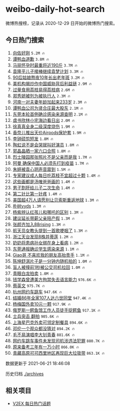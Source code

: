 # weibo-daily-hot-search

微博热搜榜，记录从 2020-12-29 日开始的微博热门搜索。

## 今日热门搜索

<!-- BEGIN -->

1. [向佐好刚](https://s.weibo.com/weibo?q=%23%E5%90%91%E4%BD%90%E5%A5%BD%E5%88%9A%23&Refer=top) `5.2M 🔥`
1. [谭鸭血道歉](https://s.weibo.com/weibo?q=%E8%B0%AD%E9%B8%AD%E8%A1%80%E9%81%93%E6%AD%89&Refer=top) `3.8M 🔥`
1. [马丽怀孕时最重将近190斤](https://s.weibo.com/weibo?q=%23%E9%A9%AC%E4%B8%BD%E6%80%80%E5%AD%95%E6%97%B6%E6%9C%80%E9%87%8D%E5%B0%86%E8%BF%91190%E6%96%A4%23&Refer=top) `3.7M 🔥`
1. [袁隆平儿子接棒继续袁梦计划](https://s.weibo.com/weibo?q=%23%E8%A2%81%E9%9A%86%E5%B9%B3%E5%84%BF%E5%AD%90%E6%8E%A5%E6%A3%92%E7%BB%A7%E7%BB%AD%E8%A2%81%E6%A2%A6%E8%AE%A1%E5%88%92%23&Refer=top) `3.3M 🔥`
1. [90后姑娘熬夜10年长出老年斑](https://s.weibo.com/weibo?q=%2390%E5%90%8E%E5%A7%91%E5%A8%98%E7%86%AC%E5%A4%9C10%E5%B9%B4%E9%95%BF%E5%87%BA%E8%80%81%E5%B9%B4%E6%96%91%23&Refer=top) `3.2M 🔥`
1. [美机构揭炒作中国威胁背后利益链](https://s.weibo.com/weibo?q=%23%E7%BE%8E%E6%9C%BA%E6%9E%84%E6%8F%AD%E7%82%92%E4%BD%9C%E4%B8%AD%E5%9B%BD%E5%A8%81%E8%83%81%E8%83%8C%E5%90%8E%E5%88%A9%E7%9B%8A%E9%93%BE%23&Refer=top) `2.9M 🔥`
1. [过量食用荔枝易得荔枝病](https://s.weibo.com/weibo?q=%23%E8%BF%87%E9%87%8F%E9%A3%9F%E7%94%A8%E8%8D%94%E6%9E%9D%E6%98%93%E5%BE%97%E8%8D%94%E6%9E%9D%E7%97%85%23&Refer=top) `2.6M 🔥`
1. [郑秀妍被列为被执行人](https://s.weibo.com/weibo?q=%23%E9%83%91%E7%A7%80%E5%A6%8D%E8%A2%AB%E5%88%97%E4%B8%BA%E8%A2%AB%E6%89%A7%E8%A1%8C%E4%BA%BA%23&Refer=top) `2.3M 🔥`
1. [河南一对夫妻年龄加起来233岁](https://s.weibo.com/weibo?q=%23%E6%B2%B3%E5%8D%97%E4%B8%80%E5%AF%B9%E5%A4%AB%E5%A6%BB%E5%B9%B4%E9%BE%84%E5%8A%A0%E8%B5%B7%E6%9D%A5233%E5%B2%81%23&Refer=top) `2.3M 🔥`
1. [谭鸭血公司为贤合庄最大股东](https://s.weibo.com/weibo?q=%23%E8%B0%AD%E9%B8%AD%E8%A1%80%E5%85%AC%E5%8F%B8%E4%B8%BA%E8%B4%A4%E5%90%88%E5%BA%84%E6%9C%80%E5%A4%A7%E8%82%A1%E4%B8%9C%23&Refer=top) `2.1M 🔥`
1. [东莞本轮首例确诊感染来源查明](https://s.weibo.com/weibo?q=%23%E4%B8%9C%E8%8E%9E%E6%9C%AC%E8%BD%AE%E9%A6%96%E4%BE%8B%E7%A1%AE%E8%AF%8A%E6%84%9F%E6%9F%93%E6%9D%A5%E6%BA%90%E6%9F%A5%E6%98%8E%23&Refer=top) `2.1M 🔥`
1. [虞书欣林小宅海边看日出](https://s.weibo.com/weibo?q=%23%E8%99%9E%E4%B9%A6%E6%AC%A3%E6%9E%97%E5%B0%8F%E5%AE%85%E6%B5%B7%E8%BE%B9%E7%9C%8B%E6%97%A5%E5%87%BA%23&Refer=top) `2.0M 🔥`
1. [徐真真全身二级深度烧伤](https://s.weibo.com/weibo?q=%23%E5%BE%90%E7%9C%9F%E7%9C%9F%E5%85%A8%E8%BA%AB%E4%BA%8C%E7%BA%A7%E6%B7%B1%E5%BA%A6%E7%83%A7%E4%BC%A4%23&Refer=top) `1.9M 🔥`
1. [香奈儿推出天价Airpods保护套](https://s.weibo.com/weibo?q=%23%E9%A6%99%E5%A5%88%E5%84%BF%E6%8E%A8%E5%87%BA%E5%A4%A9%E4%BB%B7Airpods%E4%BF%9D%E6%8A%A4%E5%A5%97%23&Refer=top) `1.9M 🔥`
1. [李钟硕剪短发](https://s.weibo.com/weibo?q=%23%E6%9D%8E%E9%92%9F%E7%A1%95%E5%89%AA%E7%9F%AD%E5%8F%91%23&Refer=top) `1.8M 🔥`
1. [陶虹说不是会哭就叫好演员](https://s.weibo.com/weibo?q=%23%E9%99%B6%E8%99%B9%E8%AF%B4%E4%B8%8D%E6%98%AF%E4%BC%9A%E5%93%AD%E5%B0%B1%E5%8F%AB%E5%A5%BD%E6%BC%94%E5%91%98%23&Refer=top) `1.8M 🔥`
1. [郭晶晶晒一家六口合照](https://s.weibo.com/weibo?q=%23%E9%83%AD%E6%99%B6%E6%99%B6%E6%99%92%E4%B8%80%E5%AE%B6%E5%85%AD%E5%8F%A3%E5%90%88%E7%85%A7%23&Refer=top) `1.8M 🔥`
1. [烈士陵园那张照片不是父亲而是我](https://s.weibo.com/weibo?q=%23%E7%83%88%E5%A3%AB%E9%99%B5%E5%9B%AD%E9%82%A3%E5%BC%A0%E7%85%A7%E7%89%87%E4%B8%8D%E6%98%AF%E7%88%B6%E4%BA%B2%E8%80%8C%E6%98%AF%E6%88%91%23&Refer=top) `1.7M 🔥`
1. [阿曼 确保中国人必须先打到疫苗](https://s.weibo.com/weibo?q=%E9%98%BF%E6%9B%BC%20%E7%A1%AE%E4%BF%9D%E4%B8%AD%E5%9B%BD%E4%BA%BA%E5%BF%85%E9%A1%BB%E5%85%88%E6%89%93%E5%88%B0%E7%96%AB%E8%8B%97&Refer=top) `1.7M 🔥`
1. [朱婷被袁心玥声音震到](https://s.weibo.com/weibo?q=%23%E6%9C%B1%E5%A9%B7%E8%A2%AB%E8%A2%81%E5%BF%83%E7%8E%A5%E5%A3%B0%E9%9F%B3%E9%9C%87%E5%88%B0%23&Refer=top) `1.5M 🔥`
1. [专家建议成人每日吃荔枝不宜超过十颗](https://s.weibo.com/weibo?q=%23%E4%B8%93%E5%AE%B6%E5%BB%BA%E8%AE%AE%E6%88%90%E4%BA%BA%E6%AF%8F%E6%97%A5%E5%90%83%E8%8D%94%E6%9E%9D%E4%B8%8D%E5%AE%9C%E8%B6%85%E8%BF%87%E5%8D%81%E9%A2%97%23&Refer=top) `1.4M 🔥`
1. [这些画都是汤唯爸爸画的](https://s.weibo.com/weibo?q=%23%E8%BF%99%E4%BA%9B%E7%94%BB%E9%83%BD%E6%98%AF%E6%B1%A4%E5%94%AF%E7%88%B8%E7%88%B8%E7%94%BB%E7%9A%84%23&Refer=top) `1.4M 🔥`
1. [男子割肝给儿子二次生命](https://s.weibo.com/weibo?q=%23%E7%94%B7%E5%AD%90%E5%89%B2%E8%82%9D%E7%BB%99%E5%84%BF%E5%AD%90%E4%BA%8C%E6%AC%A1%E7%94%9F%E5%91%BD%23&Refer=top) `1.4M 🔥`
1. [第二针比第一针疼](https://s.weibo.com/weibo?q=%23%E7%AC%AC%E4%BA%8C%E9%92%88%E6%AF%94%E7%AC%AC%E4%B8%80%E9%92%88%E7%96%BC%23&Refer=top) `1.4M 🔥`
1. [美国超4万人请愿别让贝索斯重返地球](https://s.weibo.com/weibo?q=%23%E7%BE%8E%E5%9B%BD%E8%B6%854%E4%B8%87%E4%BA%BA%E8%AF%B7%E6%84%BF%E5%88%AB%E8%AE%A9%E8%B4%9D%E7%B4%A2%E6%96%AF%E9%87%8D%E8%BF%94%E5%9C%B0%E7%90%83%23&Refer=top) `1.3M 🔥`
1. [朴树yyds](https://s.weibo.com/weibo?q=%23%E6%9C%B4%E6%A0%91yyds%23&Refer=top) `1.3M 🔥`
1. [杨紫辨认红孩儿和哪吒的区别](https://s.weibo.com/weibo?q=%23%E6%9D%A8%E7%B4%AB%E8%BE%A8%E8%AE%A4%E7%BA%A2%E5%AD%A9%E5%84%BF%E5%92%8C%E5%93%AA%E5%90%92%E7%9A%84%E5%8C%BA%E5%88%AB%23&Refer=top) `1.3M 🔥`
1. [建议延长带薪父亲陪产假](https://s.weibo.com/weibo?q=%23%E5%BB%BA%E8%AE%AE%E5%BB%B6%E9%95%BF%E5%B8%A6%E8%96%AA%E7%88%B6%E4%BA%B2%E9%99%AA%E4%BA%A7%E5%81%87%23&Refer=top) `1.3M 🔥`
1. [张颜齐加入88rising](https://s.weibo.com/weibo?q=%23%E5%BC%A0%E9%A2%9C%E9%BD%90%E5%8A%A0%E5%85%A588rising%23&Refer=top) `1.3M 🔥`
1. [航天员女教头提到一首歌哽咽了](https://s.weibo.com/weibo?q=%23%E8%88%AA%E5%A4%A9%E5%91%98%E5%A5%B3%E6%95%99%E5%A4%B4%E6%8F%90%E5%88%B0%E4%B8%80%E9%A6%96%E6%AD%8C%E5%93%BD%E5%92%BD%E4%BA%86%23&Refer=top) `1.3M 🔥`
1. [浙江天台发现8株并蒂莲](https://s.weibo.com/weibo?q=%23%E6%B5%99%E6%B1%9F%E5%A4%A9%E5%8F%B0%E5%8F%91%E7%8E%B08%E6%A0%AA%E5%B9%B6%E8%92%82%E8%8E%B2%23&Refer=top) `1.2M 🔥`
1. [奶奶将患病孙女绑在身上看病](https://s.weibo.com/weibo?q=%23%E5%A5%B6%E5%A5%B6%E5%B0%86%E6%82%A3%E7%97%85%E5%AD%99%E5%A5%B3%E7%BB%91%E5%9C%A8%E8%BA%AB%E4%B8%8A%E7%9C%8B%E7%97%85%23&Refer=top) `1.2M 🔥`
1. [东莞通报确诊学生感染来源](https://s.weibo.com/weibo?q=%23%E4%B8%9C%E8%8E%9E%E9%80%9A%E6%8A%A5%E7%A1%AE%E8%AF%8A%E5%AD%A6%E7%94%9F%E6%84%9F%E6%9F%93%E6%9D%A5%E6%BA%90%23&Refer=top) `1.1M 🔥`
1. [Giao哥 不喜欢我的朋友高抬贵手](https://s.weibo.com/weibo?q=Giao%E5%93%A5%20%E4%B8%8D%E5%96%9C%E6%AC%A2%E6%88%91%E7%9A%84%E6%9C%8B%E5%8F%8B%E9%AB%98%E6%8A%AC%E8%B4%B5%E6%89%8B&Refer=top) `1.1M 🔥`
1. [陈坤舒淇片子是一分钟内随机拍的](https://s.weibo.com/weibo?q=%23%E9%99%88%E5%9D%A4%E8%88%92%E6%B7%87%E7%89%87%E5%AD%90%E6%98%AF%E4%B8%80%E5%88%86%E9%92%9F%E5%86%85%E9%9A%8F%E6%9C%BA%E6%8B%8D%E7%9A%84%23&Refer=top) `1.0M 🔥`
1. [盲人被撞前1秒被公交司机拉回](https://s.weibo.com/weibo?q=%E7%9B%B2%E4%BA%BA%E8%A2%AB%E6%92%9E%E5%89%8D1%E7%A7%92%E8%A2%AB%E5%85%AC%E4%BA%A4%E5%8F%B8%E6%9C%BA%E6%8B%89%E5%9B%9E&Refer=top) `1.0M 🔥`
1. [青眼白龙拍卖](https://s.weibo.com/weibo?q=%23%E9%9D%92%E7%9C%BC%E7%99%BD%E9%BE%99%E6%8B%8D%E5%8D%96%23&Refer=top) `1.0M 🔥`
1. [钱学森曾遭美方拘禁失去语言能力](https://s.weibo.com/weibo?q=%23%E9%92%B1%E5%AD%A6%E6%A3%AE%E6%9B%BE%E9%81%AD%E7%BE%8E%E6%96%B9%E6%8B%98%E7%A6%81%E5%A4%B1%E5%8E%BB%E8%AF%AD%E8%A8%80%E8%83%BD%E5%8A%9B%23&Refer=top) `976.6K 🔥`
1. [蔡英文](https://s.weibo.com/weibo?q=%E8%94%A1%E8%8B%B1%E6%96%87&Refer=top) `975.7K 🔥`
1. [杭州网约车跳车](https://s.weibo.com/weibo?q=%23%E6%9D%AD%E5%B7%9E%E7%BD%91%E7%BA%A6%E8%BD%A6%E8%B7%B3%E8%BD%A6%23&Refer=top) `947.6K 🔥`
1. [结婚86年全家107人达六世同堂](https://s.weibo.com/weibo?q=%23%E7%BB%93%E5%A9%9A86%E5%B9%B4%E5%85%A8%E5%AE%B6107%E4%BA%BA%E8%BE%BE%E5%85%AD%E4%B8%96%E5%90%8C%E5%A0%82%23&Refer=top) `947.4K 🔥`
1. [杨梅国外卖10元一颗](https://s.weibo.com/weibo?q=%23%E6%9D%A8%E6%A2%85%E5%9B%BD%E5%A4%96%E5%8D%9610%E5%85%83%E4%B8%80%E9%A2%97%23&Refer=top) `917.9K 🔥`
1. [俄罗斯一鳄鱼馆工作人员徒手捉鳄鱼](https://s.weibo.com/weibo?q=%23%E4%BF%84%E7%BD%97%E6%96%AF%E4%B8%80%E9%B3%84%E9%B1%BC%E9%A6%86%E5%B7%A5%E4%BD%9C%E4%BA%BA%E5%91%98%E5%BE%92%E6%89%8B%E6%8D%89%E9%B3%84%E9%B1%BC%23&Refer=top) `917.1K 🔥`
1. [士兵突击 翻拍](https://s.weibo.com/weibo?q=%E5%A3%AB%E5%85%B5%E7%AA%81%E5%87%BB%20%E7%BF%BB%E6%8B%8D&Refer=top) `905.6K 🔥`
1. [上海星巴克外卖可领定制餐具](https://s.weibo.com/weibo?q=%23%E4%B8%8A%E6%B5%B7%E6%98%9F%E5%B7%B4%E5%85%8B%E5%A4%96%E5%8D%96%E5%8F%AF%E9%A2%86%E5%AE%9A%E5%88%B6%E9%A4%90%E5%85%B7%23&Refer=top) `894.6K 🔥`
1. [邓伦一个观众都没猜对](https://s.weibo.com/weibo?q=%23%E9%82%93%E4%BC%A6%E4%B8%80%E4%B8%AA%E8%A7%82%E4%BC%97%E9%83%BD%E6%B2%A1%E7%8C%9C%E5%AF%B9%23&Refer=top) `894.2K 🔥`
1. [毛不易演唱李大钊青春](https://s.weibo.com/weibo?q=%23%E6%AF%9B%E4%B8%8D%E6%98%93%E6%BC%94%E5%94%B1%E6%9D%8E%E5%A4%A7%E9%92%8A%E9%9D%92%E6%98%A5%23&Refer=top) `881.6K 🔥`
1. [网约车跳车事件未发现司机涉违法犯罪](https://s.weibo.com/weibo?q=%23%E7%BD%91%E7%BA%A6%E8%BD%A6%E8%B7%B3%E8%BD%A6%E4%BA%8B%E4%BB%B6%E6%9C%AA%E5%8F%91%E7%8E%B0%E5%8F%B8%E6%9C%BA%E6%B6%89%E8%BF%9D%E6%B3%95%E7%8A%AF%E7%BD%AA%23&Refer=top) `880.7K 🔥`
1. [原来备考三年有一万小时](https://s.weibo.com/weibo?q=%23%E5%8E%9F%E6%9D%A5%E5%A4%87%E8%80%83%E4%B8%89%E5%B9%B4%E6%9C%89%E4%B8%80%E4%B8%87%E5%B0%8F%E6%97%B6%23&Refer=top) `866.0K 🔥`
1. [青藏高原可可西里地区再现巨大垃圾带](https://s.weibo.com/weibo?q=%23%E9%9D%92%E8%97%8F%E9%AB%98%E5%8E%9F%E5%8F%AF%E5%8F%AF%E8%A5%BF%E9%87%8C%E5%9C%B0%E5%8C%BA%E5%86%8D%E7%8E%B0%E5%B7%A8%E5%A4%A7%E5%9E%83%E5%9C%BE%E5%B8%A6%23&Refer=top) `863.1K 🔥`

数据更新于 2021-06-21 18:46:08

<!-- END -->

历史归档 [./archives](./archives)

## 相关项目

- [V2EX 每日热门话题](https://github.com/boojack/v2ex-daily-hot-topic)
